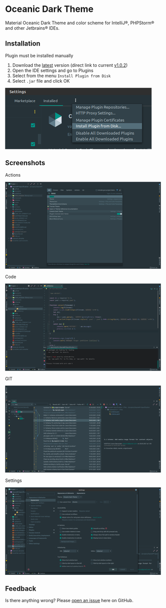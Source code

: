 # Oceanic Dark Theme

Material Oceanic Dark Theme and color scheme for IntelliJ®, PHPStorm® and other Jetbrains® IDEs.

## Installation
Plugin must be installed manually

1) Download the [latest](https://github.com/varrcan/oceanic-dark-theme/releases) version (direct link to current [v1.0.2](https://github.com/varrcan/oceanic-dark-theme/releases/download/v1.0.2/oceanic-dark-theme-1.0.2.jar))
2) Open the IDE settings and go to Plugins
3) Select from the menu `Install Plugin from Disk`
4) Select `.jar` file and click OK

![Install Plugin from Disk](screenshots/img08042021cd77.png)

## Screenshots

Actions

![Actions](screenshots/img080420217997.png)

Code

![Code](screenshots/img0804202169f7.png)

GIT

![GIT](screenshots/img0804202158bd.png)

Settings

![Settings](screenshots/img080420214b0b.png)

## Feedback
Is there anything wrong? Please [open an issue](https://github.com/varrcan/oceanic-dark-theme/issues/new) here on GitHub.
